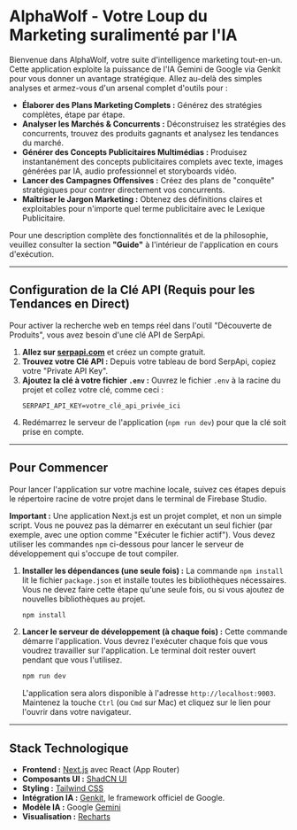 # AlphaWolf - Votre Loup du Marketing suralimenté par l'IA

Bienvenue dans AlphaWolf, votre suite d'intelligence marketing tout-en-un. Cette application exploite la puissance de l'IA Gemini de Google via Genkit pour vous donner un avantage stratégique. Allez au-delà des simples analyses et armez-vous d'un arsenal complet d'outils pour :

*   **Élaborer des Plans Marketing Complets :** Générez des stratégies complètes, étape par étape.
*   **Analyser les Marchés & Concurrents :** Déconstruisez les stratégies des concurrents, trouvez des produits gagnants et analysez les tendances du marché.
*   **Générer des Concepts Publicitaires Multimédias :** Produisez instantanément des concepts publicitaires complets avec texte, images générées par IA, audio professionnel et storyboards vidéo.
*   **Lancer des Campagnes Offensives :** Créez des plans de "conquête" stratégiques pour contrer directement vos concurrents.
*   **Maîtriser le Jargon Marketing :** Obtenez des définitions claires et exploitables pour n'importe quel terme publicitaire avec le Lexique Publicitaire.

Pour une description complète des fonctionnalités et de la philosophie, veuillez consulter la section **"Guide"** à l'intérieur de l'application en cours d'exécution.

---

## Configuration de la Clé API (Requis pour les Tendances en Direct)

Pour activer la recherche web en temps réel dans l'outil "Découverte de Produits", vous avez besoin d'une clé API de SerpApi.

1.  **Allez sur [serpapi.com](https://serpapi.com/)** et créez un compte gratuit.
2.  **Trouvez votre Clé API :** Depuis votre tableau de bord SerpApi, copiez votre "Private API Key".
3.  **Ajoutez la clé à votre fichier `.env` :** Ouvrez le fichier `.env` à la racine du projet et collez votre clé, comme ceci :
    ```
    SERPAPI_API_KEY=votre_clé_api_privée_ici
    ```
4.  Redémarrez le serveur de l'application (`npm run dev`) pour que la clé soit prise en compte.

---

## Pour Commencer

Pour lancer l'application sur votre machine locale, suivez ces étapes depuis le répertoire racine de votre projet dans le terminal de Firebase Studio.

**Important :** Une application Next.js est un projet complet, et non un simple script. Vous ne pouvez pas la démarrer en exécutant un seul fichier (par exemple, avec une option comme "Exécuter le fichier actif"). Vous devez utiliser les commandes `npm` ci-dessous pour lancer le serveur de développement qui s'occupe de tout compiler.

1.  **Installer les dépendances (une seule fois) :**
    La commande `npm install` lit le fichier `package.json` et installe toutes les bibliothèques nécessaires. Vous ne devez faire cette étape qu'une seule fois, ou si vous ajoutez de nouvelles bibliothèques au projet.
    ```bash
    npm install
    ```

2.  **Lancer le serveur de développement (à chaque fois) :**
    Cette commande démarre l'application. Vous devrez l'exécuter chaque fois que vous voudrez travailler sur l'application. Le terminal doit rester ouvert pendant que vous l'utilisez.
    ```bash
    npm run dev
    ```
    L'application sera alors disponible à l'adresse `http://localhost:9003`. Maintenez la touche `Ctrl` (ou `Cmd` sur Mac) et cliquez sur le lien pour l'ouvrir dans votre navigateur.

---

## Stack Technologique

-   **Frontend :** [Next.js](https://nextjs.org/) avec React (App Router)
-   **Composants UI :** [ShadCN UI](https://ui.shadcn.com/)
-   **Styling :** [Tailwind CSS](https://tailwindcss.com/)
-   **Intégration IA :** [Genkit](https://firebase.google.com/docs/genkit), le framework officiel de Google.
-   **Modèle IA :** Google [Gemini](https://deepmind.google.com/technologies/gemini/)
-   **Visualisation :** [Recharts](https://recharts.org/)

